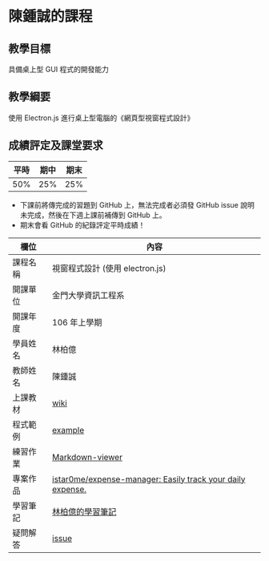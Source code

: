# 陳鍾誠的課程

## 教學目標
具備桌上型 GUI 程式的開發能力

## 教學綱要
使用 Electron.js 進行桌上型電腦的《網頁型視窗程式設計》

## 成績評定及課堂要求
平時|期中|期末
---|----|----
50%|25%|25%

* 下課前將傳完成的習題到 GitHub 上，無法完成者必須發 GitHub issue 說明未完成，然後在下週上課前補傳到 GitHub 上。
* 期末會看 GitHub 的紀錄評定平時成績！

欄位       |  內容
----------|----------------------------
課程名稱   | 視窗程式設計 (使用 electron.js)
開課單位   | 金門大學資訊工程系
開課年度   | 106 年上學期
學員姓名   | 林柏億
教師姓名   | 陳鍾誠
上課教材   | [wiki](https://github.com/cccnqu/wp106a/wiki)
程式範例   | [example](example)
練習作業   | [Markdown-viewer](https://rawgit.com/istar0me/wp106a/master/exercise/04-markdownViewer/index.html)
專案作品   | [istar0me/expense-manager: Easily track your daily expense.](https://github.com/istar0me/expense-manager)
學習筆記   | [林柏億的學習筆記](../../wiki)
疑問解答   | [issue](https://github.com/cccnqu/wp106a/issues)
